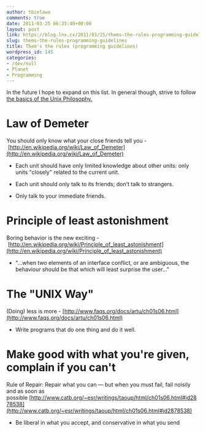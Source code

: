 ```yaml
---
author: tbielawa
comments: true
date: 2011-03-25 06:35:40+00:00
layout: post
link: https://blog.lnx.cx/2011/03/25/thems-the-rules-programming-guidelines/
slug: thems-the-rules-programming-guidelines
title: Them's the rules (programming guidelines)
wordpress_id: 145
categories:
- /dev/null
- Planet
- Programming
---
```


In the future I hope to expand on this list. In general though, strive to follow [the basics of the Unix Philosophy.](http://www.catb.org/~esr/writings/taoup/html/ch01s06.html)





# Law of Demeter


You should only know what your close friends tell you - [http://en.wikipedia.org/wiki/Law_of_Demeter](http://en.wikipedia.org/wiki/Law_of_Demeter)



	
  * Each unit should have only limited knowledge about other units: only units "closely" related to the current unit.

	
  * Each unit should only talk to its friends; don't talk to strangers.

	
  * Only talk to your immediate friends.




# Principle of least astonishment


Boring behavior is the new exciting - [http://en.wikipedia.org/wiki/Principle_of_least_astonishment](http://en.wikipedia.org/wiki/Principle_of_least_astonishment)



	
  * "...when two elements of an interface conflict, or are ambiguous, the behaviour should be that which will least surprise the user..."




# The "UNIX Way"


(Doing) less is more - [http://www.faqs.org/docs/artu/ch01s06.html](http://www.faqs.org/docs/artu/ch01s06.html)



	
  * Write programs that do one thing and do it well.




# Make good with what you're given, complain if you can't


Rule of Repair: Repair what you can — but when you must fail, fail noisily and as soon as possible [http://www.catb.org/~esr/writings/taoup/html/ch01s06.html#id2878538](http://www.catb.org/~esr/writings/taoup/html/ch01s06.html#id2878538)



	
  * Be liberal in what you accept, and conservative in what you send


